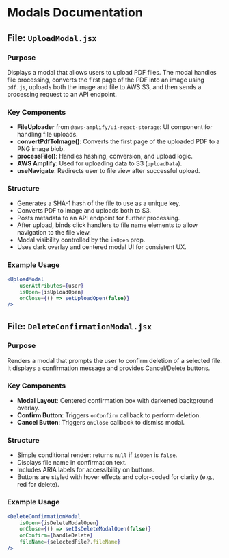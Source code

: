 # Modals Documentation

## File: `UploadModal.jsx`

### Purpose
Displays a modal that allows users to upload PDF files. The modal handles file processing, converts the first page of the PDF into an image using `pdf.js`, uploads both the image and file to AWS S3, and then sends a processing request to an API endpoint.

### Key Components
- **FileUploader** from `@aws-amplify/ui-react-storage`: UI component for handling file uploads.
- **convertPdfToImage()**: Converts the first page of the uploaded PDF to a PNG image blob.
- **processFile()**: Handles hashing, conversion, and upload logic.
- **AWS Amplify**: Used for uploading data to S3 (`uploadData`).
- **useNavigate**: Redirects user to file view after successful upload.

### Structure
- Generates a SHA-1 hash of the file to use as a unique key.
- Converts PDF to image and uploads both to S3.
- Posts metadata to an API endpoint for further processing.
- After upload, binds click handlers to file name elements to allow navigation to the file view.
- Modal visibility controlled by the `isOpen` prop.
- Uses dark overlay and centered modal UI for consistent UX.

### Example Usage
```jsx
<UploadModal
    userAttributes={user}
    isOpen={isUploadOpen}
    onClose={() => setUploadOpen(false)}
/>
```

## File: `DeleteConfirmationModal.jsx`

### Purpose
Renders a modal that prompts the user to confirm deletion of a selected file. It displays a confirmation message and provides Cancel/Delete buttons.

### Key Components
- **Modal Layout**: Centered confirmation box with darkened background overlay.
- **Confirm Button**: Triggers `onConfirm` callback to perform deletion.
- **Cancel Button**: Triggers `onClose` callback to dismiss modal.

### Structure
- Simple conditional render: returns `null` if `isOpen` is `false`.
- Displays file name in confirmation text.
- Includes ARIA labels for accessibility on buttons.
- Buttons are styled with hover effects and color-coded for clarity (e.g., red for delete).

### Example Usage
```jsx
<DeleteConfirmationModal
    isOpen={isDeleteModalOpen}
    onClose={() => setIsDeleteModalOpen(false)}
    onConfirm={handleDelete}
    fileName={selectedFile?.fileName}
/>
```